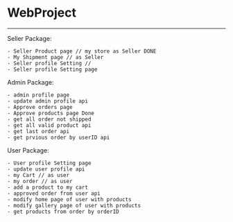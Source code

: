 # WebProject

---------


Seller Package:

    - Seller Product page // my store as Seller DONE
    - My Shipment page // as Seller
    - Seller profile Setting //
    - Seller profile Setting page

Admin Package:

	- admin profile page
	- update admin profile api
	- Approve orders page
	- Approve products page Done
    - get all order not shipped
    - get all valid product api
    - get last order api
    - get prvious order by userID api
    
User Package:

    - User profile Setting page
    - update user profile api
    - my Cart // as user
    - my order // as user 
    - add a product to my cart
    - approved order from user api 
    - modify home page of user with products
    - modify gallery page of user with products
    - get products from order by orderID 








